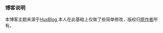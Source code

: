 ### 博客说明
本博客主题来源于[HuxBlog](https://github.com/Huxpro/huxpro.github.io),本人在此基础上仅做了些简单修改，版权归[原作者](https://github.com/Huxpro)所有。